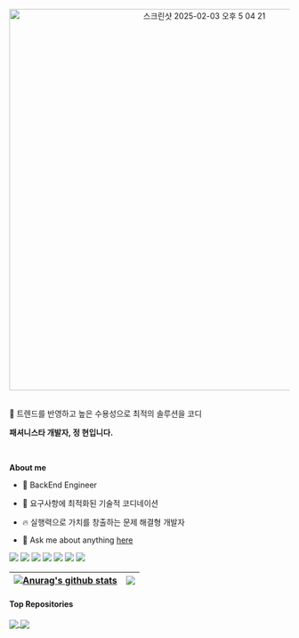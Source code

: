 <p align="center">
  <img width="685" alt="스크린샷 2025-02-03 오후 5 04 21" src="https://github.com/user-attachments/assets/ac8c619f-c559-4e13-b738-dc4ad6ccee85" />
</p>

<br/>
🧣 트렌드를 반영하고 높은 수용성으로 최적의 솔루션을 코디

**패셔니스타 개발자, 정 현입니다.**

<br>

**About me**

- 💼 BackEnd Engineer

- 🧩 요구사항에 최적화된 기술적 코디네이션

- 🔥 실행력으로 가치를 창출하는 문제 해결형 개발자

- 💬 Ask me about anything [here](https://github.com/jsjhyun/jsjhyun/issues)

<p align="left">
  <img src="https://img.shields.io/badge/Java-007396?style=flat&logo=java&logoColor=white"/>
  <img src="https://img.shields.io/badge/Spring Boot-6DB33F?style=flat&logo=springboot&logoColor=white"/>
  <img src="https://img.shields.io/badge/Spring Framework-6DB33F?style=flat&logo=spring&logoColor=white"/>
  <img src="https://img.shields.io/badge/Spring JPA-6DB33F?style=flat&logo=spring&logoColor=white"/>
  <img src="https://img.shields.io/badge/Spring Security-6DB33F?style=flat&logo=springsecurity&logoColor=white"/>
  <img src="https://img.shields.io/badge/MySQL-4479A1?style=flat&logo=mysql&logoColor=white"/>
  <img src="https://img.shields.io/badge/AWS-232F3E?style=flat&logo=amazonaws&logoColor=white"/>
</p>

| <a href="https://github.com/jsjhyun/github-readme-stats"><img align="center" src="https://github-readme-stats.vercel.app/api?username=jsjhyun&show_icons=true&include_all_commits=true&theme=buefy&hide_border=true" alt="Anurag's github stats" /></a> | <a href="https://github.com/jsjhyun/github-readme-stats"><img align="center" src="https://github-readme-stats.vercel.app/api/top-langs/?username=jsjhyun&layout=compact&theme=buefy&hide_border=true" /></a> |
| ------------- | ------------- |

#### Top Repositories


<a href="https://github.com/jsjhyun/github-readme-stats">
  <img align="center" src="https://github-readme-stats.vercel.app/api/pin/?username=jsjhyun&repo=HR-handlers-BE&theme=buefy&v=1" />
</a>
<a href="https://github.com/jsjhyun/jsjhyun.github.io">
  <img align="center" src="https://github-readme-stats.vercel.app/api/pin/?username=jsjhyun&repo=PyeonJip-BE&theme=buefy&v=1" />
</a>

<br />
<br />
